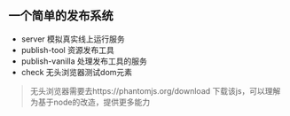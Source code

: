 ## 一个简单的发布系统

- server 模拟真实线上运行服务
- publish-tool 资源发布工具
- publish-vanilla 处理发布工具的服务
- check 无头浏览器测试dom元素

> 无头浏览器需要去https://phantomjs.org/download 下载该js，可以理解为基于node的改造，提供更多能力